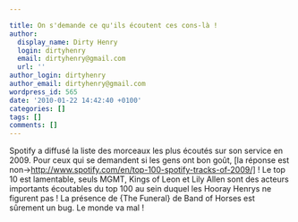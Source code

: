 ```yaml
---

title: On s'demande ce qu'ils écoutent ces cons-là !
author:
  display_name: Dirty Henry
  login: dirtyhenry
  email: dirtyhenry@gmail.com
  url: ''
author_login: dirtyhenry
author_email: dirtyhenry@gmail.com
wordpress_id: 565
date: '2010-01-22 14:42:40 +0100'
categories: []
tags: []
comments: []
---
```

Spotify a diffusé la liste des morceaux les plus écoutés sur son service en 2009. Pour ceux qui se demandent si les gens ont bon goût, [la réponse est non->http://www.spotify.com/en/top-100-spotify-tracks-of-2009/] ! Le top 10 est lamentable, seuls MGMT, Kings of Leon et Lily Allen sont des acteurs importants écoutables du top 100 au sein duquel les Hooray Henrys ne figurent pas ! La présence de {The Funeral} de Band of Horses est sûrement un bug. Le monde va mal !
